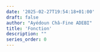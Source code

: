 ```yaml
---
date: '2025-02-27T19:54:18+01:00'
draft: false
author: "Ayédoun Châ-Fine ADEBI"
title: 'Fonction'
description: ""
series_order: 0
---
```

